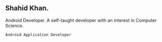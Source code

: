 ## Shahid Khan.
Android Developer. A self-taught developer with an interest in Computer Science.

```
Android Application Developer 
```
